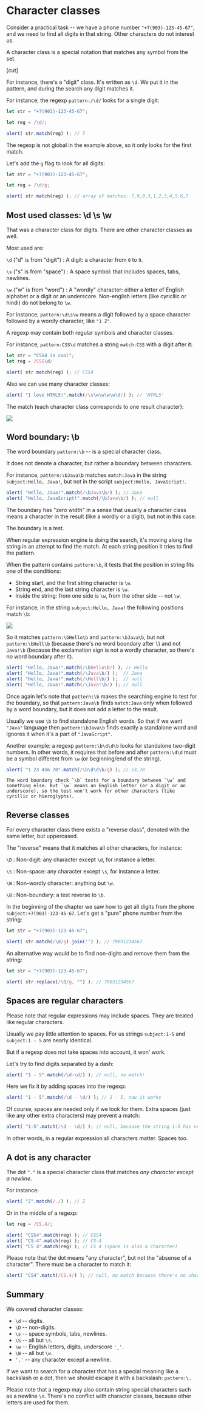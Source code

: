 # Character classes

Consider a practical task -- we have a phone number `"+7(903)-123-45-67"`, and we need to find all digits in that string. Other characters do not interest us.

A character class is a special notation that matches any symbol from the set.

[cut]

For instance, there's a "digit" class. It's written as `\d`. We put it in the pattern, and during the search any digit matches it.

For instance, the regexp `pattern:/\d/` looks for a single digit:

```js run
let str = "+7(903)-123-45-67";

let reg = /\d/;

alert( str.match(reg) ); // 7
```

The regexp is not global in the example above, so it only looks for the first match.

Let's add the `g` flag to look for all digits:

```js run
let str = "+7(903)-123-45-67";

let reg = /\d/g;

alert( str.match(reg) ); // array of matches: 7,9,0,3,1,2,3,4,5,6,7
```

## Most used classes: \d \s \w

That was a character class for digits. There are other character classes as well.

Most used are:

`\d` ("d" is from "digit")
: A digit: a character from `0` to `9`.

`\s` ("s" is from "space")
: A space symbol: that includes spaces, tabs, newlines.

`\w` ("w" is from "word")
: A "wordly" character: either a letter of English alphabet or a digit or an underscore. Non-english letters (like cyricllic or hindi) do not belong to `\w`.

For instance, `pattern:\d\s\w` means a digit followed by a space character followed by a wordly character, like `"1 Z"`.

A regexp may contain both regular symbols and character classes.

For instance, `pattern:CSS\d` matches a string `match:CSS` with a digit after it:

```js run
let str = "CSS4 is cool";
let reg = /CSS\d/

alert( str.match(reg) ); // CSS4
```

Also we can use many character classes:

```js run
alert( "I love HTML5!".match(/\s\w\w\w\w\d/) ); // 'HTML5'
```

The match (each character class corresponds to one result character):

![](love-html5-classes.png)

## Word boundary: \b

The word boundary `pattern:\b` -- is a special character class.

It does not denote a character, but rather a boundary between characters.

For instance, `pattern:\bJava\b` matches `match:Java` in the string `subject:Hello, Java!`, but not in the script `subject:Hello, JavaScript!`.

```js run
alert( "Hello, Java!".match(/\bJava\b/) ); // Java
alert( "Hello, JavaScript!".match(/\bJava\b/) ); // null
```

The boundary has "zero width" in a sense that usually a character class means a character in the result (like a wordly or a digit), but not in this case.

The boundary is a test.

When regular expression engine is doing the search, it's moving along the string in an attempt to find the match. At each string position it tries to find the pattern.

When the pattern contains `pattern:\b`, it tests that the position in string fits one of the conditions:

- String start, and the first string character is `\w`.
- String end, and the last string character is `\w`.
- Inside the string: from one side is `\w`, from the other side -- not `\w`.

For instance, in the string `subject:Hello, Java!` the following positions match `\b`:

![](hello-java-boundaries.png)

So it matches `pattern:\bHello\b` and `pattern:\bJava\b`, but not `pattern:\bHell\b` (because there's no word boundary after `l`) and not `Java!\b` (because the exclamation sign is not a wordly character, so there's no word boundary after it).

```js run
alert( "Hello, Java!".match(/\bHello\b/) ); // Hello
alert( "Hello, Java!".match(/\Java\b/) );  // Java
alert( "Hello, Java!".match(/\Hell\b/) );  // null
alert( "Hello, Java!".match(/\Java!\b/) ); // null
```

Once again let's note that `pattern:\b` makes the searching engine to test for the boundary, so that `pattern:Java\b` finds `match:Java` only when followed by a word boundary, but it does not add a letter to the result.

Usually we use `\b` to find standalone English words. So that if we want `"Java"` language then `pattern:\bJava\b` finds exactly a standalone word and ignores it when it's a part of `"JavaScript"`.

Another example: a regexp `pattern:\b\d\d\b` looks for standalone two-digit numbers. In other words, it requires that before and after `pattern:\d\d` must be a symbol different from `\w` (or beginning/end of the string).

```js run
alert( "1 23 456 78".match(/\b\d\d\b/g) ); // 23,78
```

```warn header="Word boundary doesn't work for non-English alphabets"
The word boundary check `\b` tests for a boundary between `\w` and something else. But `\w` means an English letter (or a digit or an underscore), so the test won't work for other characters (like cyrillic or hieroglyphs).
```


## Reverse classes

For every character class there exists a "reverse class", denoted with the same letter, but uppercased.

The "reverse" means that it matches all other characters, for instance:

`\D`
: Non-digit: any character except `\d`, for instance a letter.

`\S`
: Non-space: any character except `\s`, for instance a letter.

`\W`
: Non-wordly character: anything but `\w`.

`\B`
: Non-boundary: a test reverse to `\b`.

In the beginning of the chapter we saw how to get all digits from the phone `subject:+7(903)-123-45-67`. Let's get a "pure" phone number from the string:

```js run
let str = "+7(903)-123-45-67";

alert( str.match(/\d/g).join('') ); // 79031234567
```

An alternative way would be to find non-digits and remove them from the string:


```js run
let str = "+7(903)-123-45-67";

alert( str.replace(/\D/g, "") ); // 79031234567
```

## Spaces are regular characters

Please note that regular expressions may include spaces. They are treated like regular characters.  

Usually we pay little attention to spaces. For us strings `subject:1-5` and `subject:1 - 5` are nearly identical.

But if a regexp does not take spaces into account, it won' work.

Let's try to find digits separated by a dash:

```js run
alert( "1 - 5".match(/\d-\d/) ); // null, no match!
```

Here we fix it by adding spaces into the regexp:

```js run
alert( "1 - 5".match(/\d - \d/) ); // 1 - 5, now it works
```

Of course, spaces are needed only if we look for them. Extra spaces (just like any other extra characters) may prevent a match:

```js run
alert( "1-5".match(/\d - \d/) ); // null, because the string 1-5 has no spaces
```

In other words, in a regular expression all characters matter. Spaces too.

## A dot is any character

The dot `"."` is a special character class that matches *any character except a newline*.

For instance:

```js run
alert( "Z".match(/./) ); // Z
```

Or in the middle of a regexp:

```js run
let reg = /CS.4/;

alert( "CSS4".match(reg) ); // CSS4
alert( "CS-4".match(reg) ); // CS-4
alert( "CS 4".match(reg) ); // CS 4 (space is also a character)
```

Please note that the dot means "any character", but not the "absense of a character". There must be a character to match it:

```js run
alert( "CS4".match(/CS.4/) ); // null, no match because there's no character for the dot
```


## Summary

We covered character classes:

- `\d` -- digits.
- `\D` -- non-digits.
- `\s` -- space symbols, tabs, newlines.
- `\S` -- all but `\s`.
- `\w` -- English letters, digits, underscore `'_'`.
- `\W` -- all but `\w`.
- `'.'` -- any character except a newline.

If we want to search for a character that has a special meaning like a backslash or a dot, then we should escape it with a backslash: `pattern:\.`

Please note that a regexp may also contain string special characters such as a newline `\n`. There's no conflict with character classes, because other letters are used for them.
